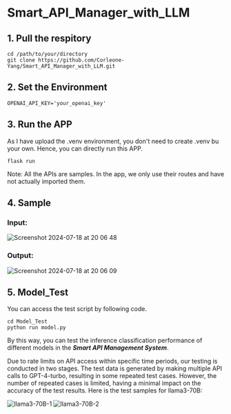 # Smart_API_Manager_with_LLM
## 1. Pull the respitory
```
cd /path/to/your/directory  
git clone https://github.com/Corleone-Yang/Smart_API_Manager_with_LLM.git
```
## 2. Set the Environment
```
OPENAI_API_KEY='your_openai_key'
```

## 3. Run the APP
As I have upload the .venv environment, you don't need to create .venv bu your own.
Hence, you can directly run this APP.
```
flask run
```
Note: All the APIs are samples. In the app, we only use their routes and have not actually imported them.

## 4. Sample
### Input:
![Screenshot 2024-07-18 at 20 06 48](https://github.com/user-attachments/assets/5093a713-0dc9-4aa8-8aaa-e6e7021bd5d7)

### Output:
![Screenshot 2024-07-18 at 20 06 09](https://github.com/user-attachments/assets/3d94af0a-c102-4fc0-831c-22d7f1d45bcf)

## 5. Model_Test
You can access the test script by following code.
```
cd Model_Test
python run model.py
```
By this way, you can test the inference classification performance of different models in the ***Smart API Management System***.

Due to rate limits on API access within specific time periods, our testing is conducted in two stages. The test data is generated by making multiple API calls to GPT-4-turbo, resulting in some repeated test cases. However, the number of repeated cases is limited, having a minimal impact on the accuracy of the test results.
Here is the test samples for llama3-70B:

![llama3-70B-1](https://github.com/user-attachments/assets/f94b4eb6-8883-49f6-b5f1-3c0618371545)
![llama3-70B-2](https://github.com/user-attachments/assets/cf01e2f6-7205-41f1-b302-ff91c032cdbb)
